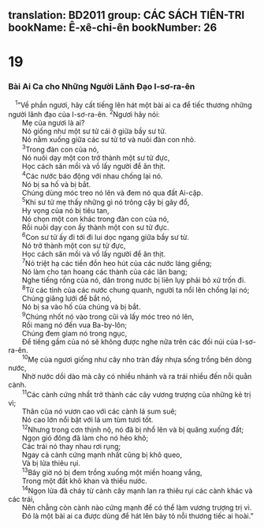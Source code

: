 translation: BD2011
group: CÁC SÁCH TIÊN-TRI
bookName: Ê-xê-chi-ên 
bookNumber: 26
-------

<div class="title"><h1>19</h1><h3>Bài Ai Ca cho Những Người Lãnh Ðạo I-sơ-ra-ên</h3></div>
<span class="verse exe_19_1"> <sup>1</sup>“Về phần ngươi, hãy cất tiếng lên hát một bài ai ca để tiếc thương những người lãnh đạo của I-sơ-ra-ên. </span>
<span class="verse exe_19_2"><sup>2</sup>Ngươi hãy nói:<br/>  Mẹ của ngươi là ai? <br/>  Nó giống như một sư tử cái ở giữa bầy sư tử.<br/>  Nó nằm xuống giữa các sư tử tơ và nuôi đàn con nhỏ.<br/></span>
<span class="verse exe_19_3">  <sup>3</sup>Trong đàn con của nó, <br/>  Nó nuôi dạy một con trở thành một sư tử đực, <br/>  Học cách săn mồi và vồ lấy người để ăn thịt.<br/></span>
<span class="verse exe_19_4">  <sup>4</sup>Các nước báo động với nhau chống lại nó.<br/>  Nó bị sa hố và bị bắt.<br/>  Chúng dùng móc treo nó lên và đem nó qua đất Ai-cập.<br/></span>
<span class="verse exe_19_5">  <sup>5</sup>Khi sư tử mẹ thấy những gì nó trông cậy bị gãy đổ, <br/>  Hy vọng của nó bị tiêu tan, <br/>  Nó chọn một con khác trong đàn con của nó, <br/>  Rồi nuôi dạy con ấy thành một con sư tử đực.<br/></span>
<span class="verse exe_19_6">  <sup>6</sup>Con sư tử ấy đi tới đi lui dọc ngang giữa bầy sư tử.<br/>  Nó trở thành một con sư tử đực, <br/>  Học cách săn mồi và vồ lấy người để ăn thịt.<br/></span>
<span class="verse exe_19_7">  <sup>7</sup>Nó triệt hạ các tiền đồn heo hút của các nước láng giềng;<br/>  Nó làm cho tan hoang các thành của các lân bang;<br/>  Nghe tiếng rống của nó, dân trong nước bị liên lụy phải bỏ xứ trốn đi. <br/></span>
<span class="verse exe_19_8">  <sup>8</sup>Từ các tỉnh của các nước chung quanh, người ta nổi lên chống lại nó;<br/>  Chúng giăng lưới để bắt nó, <br/>  Nó bị sa vào hố của chúng và bị bắt.<br/></span>
<span class="verse exe_19_9">  <sup>9</sup>Chúng nhốt nó vào trong cũi và lấy móc treo nó lên, <br/>  Rồi mang nó đến vua Ba-by-lôn;<br/>  Chúng đem giam nó trong ngục, <br/>  Ðể tiếng gầm của nó sẽ không được nghe nữa trên các đồi núi của I-sơ-ra-ên.<br/></span>
<span class="verse exe_19_10">  <sup>10</sup>Mẹ của ngươi giống như cây nho tràn đầy nhựa sống trồng bên dòng nước, <br/>  Nhờ nước dồi dào mà cây có nhiều nhánh và ra trái nhiều đến nỗi quằn cành.<br/></span>
<span class="verse exe_19_11">  <sup>11</sup>Các cành cứng nhất trở thành các cây vương trượng của những kẻ trị vì;<br/>  Thân của nó vươn cao với các cành lá sum suê;<br/>  Nó cao lớn nổi bật với lá um tùm tươi tốt.<br/></span>
<span class="verse exe_19_12">  <sup>12</sup>Nhưng trong cơn thịnh nộ, nó đã bị nhổ lên và bị quăng xuống đất;<br/>  Ngọn gió đông đã làm cho nó héo khô;<br/>  Các trái nó thay nhau rơi rụng;<br/>  Ngay cả cành cứng mạnh nhất cũng bị khô queo, <br/>  Và bị lửa thiêu rụi.<br/></span>
<span class="verse exe_19_13">  <sup>13</sup>Bây giờ nó bị đem trồng xuống một miền hoang vắng, <br/>  Trong một đất khô khan và thiếu nước.<br/></span>
<span class="verse exe_19_14">  <sup>14</sup>Ngọn lửa đã cháy từ cành cây mạnh lan ra thiêu rụi các cành khác và các trái, <br/>  Nên chẳng còn cành nào cứng mạnh để có thể làm vương trượng trị vì.<br/>  Ðó là một bài ai ca được dùng để hát lên bày tỏ nỗi thương tiếc ai hoài.”<br/></span>
